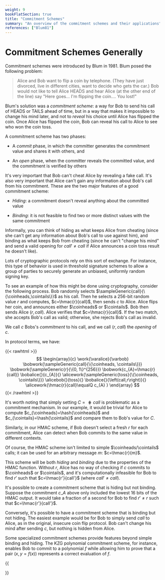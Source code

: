 ```yaml
---
weight: 9
bookFlatSection: true
title: "Commitment Schemes"
summary: "An overview of the commitment schemes and their applications"
references: ["Blum81"]
---
```


# Commitment Schemes Generally

Commitment schemes were introduced by Blum in 1981. Blum posed the following problem:

> Alice and Bob want to flip a coin by telephone. (They have just divorced, live in different cities, want to decide who gets the car.) Bob would not like to tell Alice HEADS and hear Alice (at the other end of the line) say "Here goes... I'm flipping the coin.... You lost!"

Blum's solution was a _commitment scheme_: a way for Bob to send his call of HEADS or TAILS ahead of time, but in a way that makes it impossible to change his mind later, and not to _reveal_ his choice until Alice has flipped the coin. Once Alice has flipped the coin, Bob can reveal his call to Alice to see who won the coin toss.

A commitment scheme has two phases:

  - A _commit_ phase, in which the committer generates the commitment value and shares it with others, and

  - An _open_ phase, when the committer reveals the committed value, and the commitment is verified by others

It's very important that Bob can't cheat Alice by revealing a fake call. It's also very important that Alice can't gain any information about Bob's call from his commitment. These are the two major features of a good commitment scheme:

  - _Hiding_: a commitment doesn't reveal anything about the committed value

  - _Binding_: it is not feasible to find two or more distinct values with the same commitment

Informally, you can think of hiding as what keeps Alice from cheating (since she can't get any information about Bob's call to use against him), and binding as what keeps Bob from cheating (since he can't "change his mind" and send a valid opening for $call'\neq call$ if Alice announces a coin toss result he doesn't like).

Lots of cryptographic protocols rely on this sort of exchange. For instance, this type of behavior is used in threshold signature schemes to allow a group of parties to securely generate an unbiased, uniformly random signing key.

To see an example of how this might be done using cryptography, consider the following process. Bob randomly selects $\sampleGeneric{call}{\{\coinheads,\cointails\}}$ as his call. Then he selects a 256-bit random value $r$ and computes, $c=\hmac{r}{call}$, then sends $c$ to Alice. Alice flips her coin, and announces either $\coinheads$ or $\cointails$. Bob then sends Alice $\left(r,call\right)$. Alice verifies that $c=\hmac{r}{call}$. If the two match, she accepts Bob's call as valid; otherwise, she rejects Bob's call as invalid.

We call $c$ Bobs's _commitment_ to his call, and we call $\left(r,call\right)$ the _opening_ of $c$.

In protocol terms, we have:

{{< rawhtml >}}
 $$
 \begin{array}{c}
 \work{\varalice}{\varbob}
 \bobwork{\sampleGeneric{call}{\{\coinheads, \cointails\}}}
 \bobwork{\sampleGeneric{r}{\{0, 1\}^{256}}}
 \bobwork{c_{A}=\hmac{r}{call}}
 \bobalice{}{c_{A}}{}
 \alicework{\sampleGeneric{toss}{\{\coinheads, \cointails\}}}
 \alicebob{}{toss}{}
 \bobalice{}{\left(call,r\right)}{}
 \alicework{\hmac{r}{call}\equalQ c_{A} }
 \end{array}
 $$
{{< /rawhtml >}}

It's worth noting that simply setting $C=\hash{call}$ is problematic as a commitment mechanism. In our example, it would be trivial for Alice to compute $c_{\coinheads}=\hash{\coinheads}$ and $c_{\cointails}=\hash{\cointails}$ and compare them to Bob's value for $C$.

Similarly, in our $\mathsf{HMAC}$ scheme, if Bob doesn't select a fresh $r$ for each commitment, Alice can detect when Bob commits to the same value in different contexts.

Of course, the $\mathsf{HMAC}$ scheme isn't limited to simple $\coinheads/\cointails$ calls; it can be used for an arbitrary message $m$: $c=\hmac{r}{m}$.

This scheme will be both _hiding_ and _binding_ due to the properties of the $\mathsf{HMAC}$ function. Without $r$, Alice has no way of checking if $c$ commits to $\coinheads$ or $\cointails$, and it's computationally infeasible for Bob to find $r'$ such that $c=\hmac{r'}{call'}$ (where $call'\neq call$).

It's possible to create a commitment scheme that is hiding but not binding. Suppose the commitment $c\_{A}$ above only included the lowest 16 bits of the HMAC output. It would take a fraction of a second for Bob to find $r'\neq r$ such that $c=\hmac{r'}{call'}$.

Conversely, it's possible to have a commitment scheme that is binding but not hiding. The easiest example would be for Bob to simply send $call$ to Alice, as in the original, insecure coin flip protocol. Bob can't change his mind after sending $c$, but nothing is hidden from Alice.

Some specialized commitment schemes provide features beyond simple binding and hiding. The KZG polynomial commitment scheme, for instance, enables Bob to commit to a polynomial $f$ while allowing him to prove that a pair $\left(x, y=f\left(x\right)\right)$ represents a correct evaluation of $f$.

{{<section>}}
